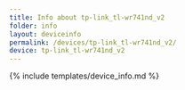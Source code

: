 ```yaml
---
title: Info about tp-link_tl-wr741nd_v2
folder: info
layout: deviceinfo
permalink: /devices/tp-link_tl-wr741nd_v2/
device: tp-link_tl-wr741nd_v2
---
```

{% include templates/device_info.md %}
